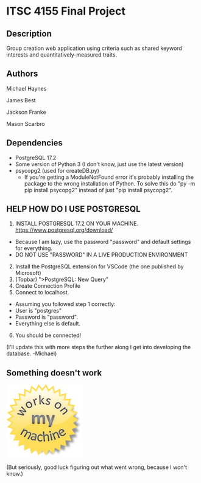# ITSC 4155 Final Project

## Description
Group creation web application using criteria such as shared keyword interests and quantitatively-measured traits.

## Authors
Michael Haynes

James Best

Jackson Franke

Mason Scarbro

## Dependencies
* PostgreSQL 17.2
* Some version of Python 3 (I don't know, just use the latest version)
* psycopg2 (used for createDB.py)
  * If you're getting a ModuleNotFound error it's probably installing the package to
  the wrong installation of Python. To solve this do "py -m pip install psycopg2" 
  instead of just "pip install psycopg2".

## HELP HOW DO I USE POSTGRESQL
1. INSTALL POSTGRESQL 17.2 ON YOUR MACHINE. https://www.postgresql.org/download/
  * Because I am lazy, use the password "password" and default settings for everything.
  * DO NOT USE "PASSWORD" IN A LIVE PRODUCTION ENVIRONMENT
2. Install the PostgreSQL extension for VSCode (the one published by Microsoft)
3. (Topbar) ">PostgreSQL: New Query"
4. Create Connection Profile
5. Connect to localhost.
  * Assuming you followed step 1 correctly:
  * User is "postgres"
  * Password is "password".
  * Everything else is default.
6. You should be connected!

(I'll update this with more steps the further along I get into developing the database. -Michael)

## Something doesn't work
![Works on my machine.](/worksonmymachine.png)

(But seriously, good luck figuring out what went wrong, because I won't know.)